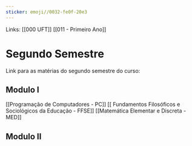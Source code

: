 ```yaml
---
sticker: emoji//0032-fe0f-20e3
---
```

Links: [[000 UFT]] [[011 - Primeiro Ano]]

# Segundo Semestre
Link para as matérias do segundo semestre do curso:

## Modulo I
[[Programação de Computadores - PC]]
[[ Fundamentos Filosóficos e Sociológicos da Educação - FFSE]]
[[Matemática Elementar e Discreta - MED]]
## Modulo II